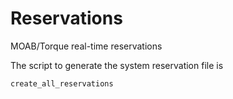 # Reservations
MOAB/Torque real-time reservations

The script to generate the system reservation file is
```
create_all_reservations
```


